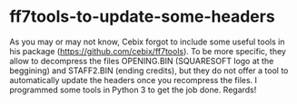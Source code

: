 # ff7tools-to-update-some-headers

As you may or may not know, Cebix forgot to include some useful tools in his package (https://github.com/cebix/ff7tools). To be more specific, they allow to decompress the files OPENING.BIN (SQUARESOFT logo at the beggining) and STAFF2.BIN (ending credits), but they do not offer a tool to automatically update the headers once you recompress the files. I programmed some tools in Python 3 to get the job done. Regards!

